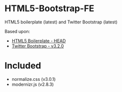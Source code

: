 HTML5-Bootstrap-FE
==================

HTML5 boilerplate (latest) and Twitter Bootstrap (latest)


Based upon:

- [HTML5 Boilerplate - HEAD](https://github.com/h5bp/html5-boilerplate)
- [Twitter Bootstrap - v3.2.0](http://getbootstrap.com/)

Included
========

- normalize.css (v3.0.1)
- modernizr.js (v2.8.3)



